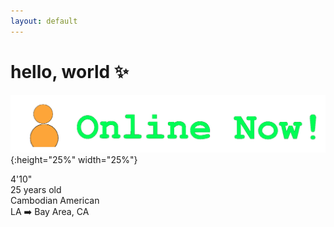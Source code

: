 ```yaml
---
layout: default
---
```

# hello, world ✨
![onlinenowgif](./assets/images/onlinenow.gif){:height="25%" width="25%"}

4'10"  
25 years old  
Cambodian American  
LA ➡️ Bay Area, CA
